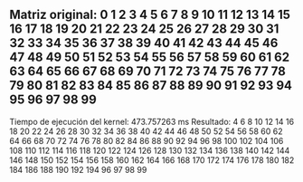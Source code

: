 Matriz original: 
0 1 2 3 4 5 6 7 8 9 
10 11 12 13 14 15 16 17 18 19 
20 21 22 23 24 25 26 27 28 29 
30 31 32 33 34 35 36 37 38 39 
40 41 42 43 44 45 46 47 48 49 
50 51 52 53 54 55 56 57 58 59 
60 61 62 63 64 65 66 67 68 69 
70 71 72 73 74 75 76 77 78 79 
80 81 82 83 84 85 86 87 88 89 
90 91 92 93 94 95 96 97 98 99 
--------
Tiempo de ejecución del kernel: 473.757263 ms
Resultado: 
4 6 8 10 12 14 16 18 20 22 
24 26 28 30 32 34 36 38 40 42 
44 46 48 50 52 54 56 58 60 62 
64 66 68 70 72 74 76 78 80 82 
84 86 88 90 92 94 96 98 100 102 
104 106 108 110 112 114 116 118 120 122 
124 126 128 130 132 134 136 138 140 142 
144 146 148 150 152 154 156 158 160 162 
164 166 168 170 172 174 176 178 180 182 
184 186 188 190 192 194 96 97 98 99 

